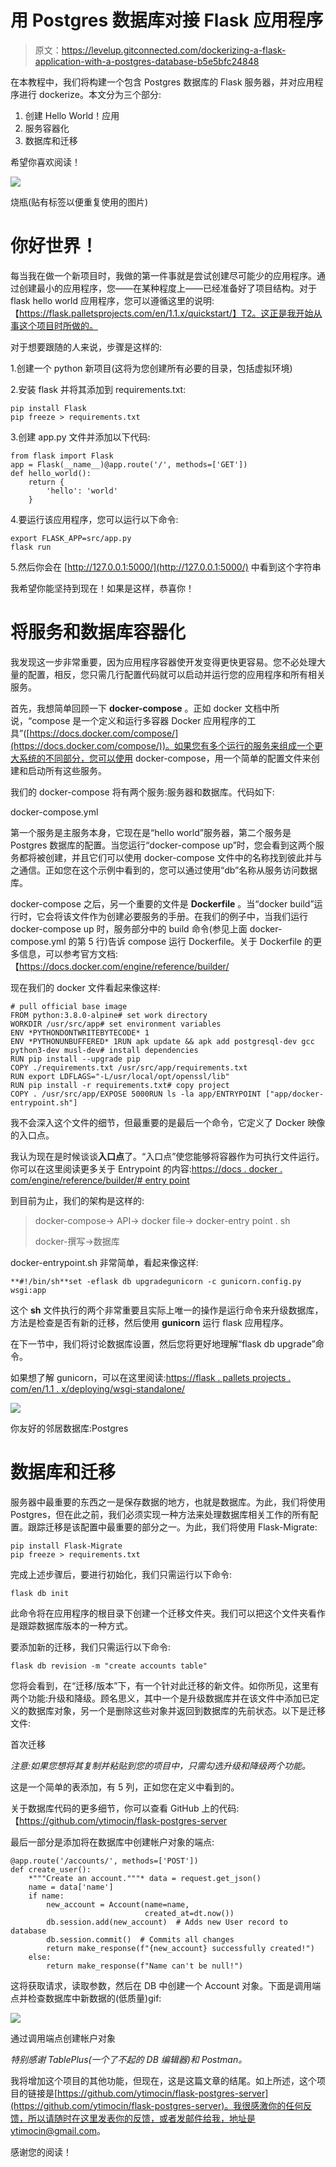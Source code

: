 # 用 Postgres 数据库对接 Flask 应用程序

> 原文：<https://levelup.gitconnected.com/dockerizing-a-flask-application-with-a-postgres-database-b5e5bfc24848>

在本教程中，我们将构建一个包含 Postgres 数据库的 Flask 服务器，并对应用程序进行 dockerize。本文分为三个部分:

1.  创建 Hello World！应用
2.  服务容器化
3.  数据库和迁移

希望你喜欢阅读！

![](img/995020b702ded702fffa79c9346ac3b2.png)

烧瓶(贴有标签以便重复使用的图片)

# 你好世界！

每当我在做一个新项目时，我做的第一件事就是尝试创建尽可能少的应用程序。通过创建最小的应用程序，您——在某种程度上——已经准备好了项目结构。对于 flask hello world 应用程序，您可以遵循这里的说明:【https://flask.palletsprojects.com/en/1.1.x/quickstart/】T2。这正是我开始从事这个项目时所做的。

对于想要跟随的人来说，步骤是这样的:

1.创建一个 python 新项目(这将为您创建所有必要的目录，包括虚拟环境)

2.安装 flask 并将其添加到 requirements.txt:

```
pip install Flask
pip freeze > requirements.txt
```

3.创建 app.py 文件并添加以下代码:

```
from flask import Flask
app = Flask(__name__)@app.route('/', methods=['GET'])
def hello_world():
    return {
        'hello': 'world'
    }
```

4.要运行该应用程序，您可以运行以下命令:

```
export FLASK_APP=src/app.py
flask run
```

5.然后你会在 [http://127.0.0.1:5000/](http://127.0.0.1:5000/) 中看到这个字符串

我希望你能坚持到现在！如果是这样，恭喜你！

# 将服务和数据库容器化

我发现这一步非常重要，因为应用程序容器使开发变得更快更容易。您不必处理大量的配置，相反，您只需几行配置代码就可以启动并运行您的应用程序和所有相关服务。

首先，我想简单回顾一下 **docker-compose** 。正如 docker 文档中所说，“compose 是一个定义和运行多容器 Docker 应用程序的工具”([https://docs.docker.com/compose/](https://docs.docker.com/compose/))。如果您有多个运行的服务来组成一个更大系统的不同部分，您可以使用 docker-compose，用一个简单的配置文件来创建和启动所有这些服务。

我们的 docker-compose 将有两个服务:服务器和数据库。代码如下:

docker-compose.yml

第一个服务是主服务本身，它现在是“hello world”服务器，第二个服务是 Postgres 数据库的配置。当您运行“docker-compose up”时，您会看到这两个服务都将被创建，并且它们可以使用 docker-compose 文件中的名称找到彼此并与之通信。正如您在这个示例中看到的，您可以通过使用“db”名称从服务访问数据库。

docker-compose 之后，另一个重要的文件是 **Dockerfile** 。当“docker build”运行时，它会将该文件作为创建必要服务的手册。在我们的例子中，当我们运行 docker-compose up 时，服务部分中的 build 命令(参见上面 docker-compose.yml 的第 5 行)告诉 compose 运行 Dockerfile。关于 Dockerfile 的更多信息，可以参考官方文档:【https://docs.docker.com/engine/reference/builder/

现在我们的 docker 文件看起来像这样:

```
# pull official base image
FROM python:3.8.0-alpine# set work directory
WORKDIR /usr/src/app# set environment variables
ENV *PYTHONDONTWRITEBYTECODE* 1
ENV *PYTHONUNBUFFERED* 1RUN apk update && apk add postgresql-dev gcc python3-dev musl-dev# install dependencies
RUN pip install --upgrade pip
COPY ./requirements.txt /usr/src/app/requirements.txt
RUN export LDFLAGS="-L/usr/local/opt/openssl/lib"
RUN pip install -r requirements.txt# copy project
COPY . /usr/src/app/EXPOSE 5000RUN ls -la app/ENTRYPOINT ["app/docker-entrypoint.sh"]
```

我不会深入这个文件的细节，但最重要的是最后一个命令，它定义了 Docker 映像的入口点。

我认为现在是时候谈谈**入口点**了。“入口点”使您能够将容器作为可执行文件运行。你可以在这里阅读更多关于 Entrypoint 的内容:[https://docs . docker . com/engine/reference/builder/# entry point](https://docs.docker.com/engine/reference/builder/#entrypoint)

到目前为止，我们的架构是这样的:

> docker-compose-> API-> docker file-> docker-entry point . sh
> 
> docker-撰写->数据库

docker-entrypoint.sh 非常简单，看起来像这样:

```
**#!/bin/sh**set -eflask db upgradegunicorn -c gunicorn.config.py wsgi:app
```

这个 **sh** 文件执行的两个非常重要且实际上唯一的操作是运行命令来升级数据库，方法是检查是否有新的迁移，然后使用 **gunicorn** 运行 flask 应用程序。

在下一节中，我们将讨论数据库设置，然后您将更好地理解“flask db upgrade”命令。

如果想了解 gunicorn，可以在这里阅读:[https://flask . pallets projects . com/en/1.1 . x/deploying/wsgi-standalone/](https://flask.palletsprojects.com/en/1.1.x/deploying/wsgi-standalone/)

![](img/607e37caf9be2d402af452350cbe4d79.png)

你友好的邻居数据库:Postgres

# 数据库和迁移

服务器中最重要的东西之一是保存数据的地方，也就是数据库。为此，我们将使用 Postgres，但在此之前，我们必须实现一种方法来处理数据库相关工作的所有配置。跟踪迁移是该配置中最重要的部分之一。为此，我们将使用 Flask-Migrate:

```
pip install Flask-Migrate
pip freeze > requirements.txt
```

完成上述步骤后，要进行初始化，我们只需运行以下命令:

```
flask db init
```

此命令将在应用程序的根目录下创建一个迁移文件夹。我们可以把这个文件夹看作是跟踪数据库版本的一种方式。

要添加新的迁移，我们只需运行以下命令:

```
flask db revision -m "create accounts table"
```

您将会看到，在“迁移/版本”下，有一个针对此迁移的新文件。如你所见，这里有两个功能:升级和降级。顾名思义，其中一个是升级数据库并在该文件中添加已定义的数据库对象，另一个是删除这些对象并返回到数据库的先前状态。以下是迁移文件:

首次迁移

*注意:如果您想将其复制并粘贴到您的项目中，只需勾选升级和降级两个功能。*

这是一个简单的表添加，有 5 列，正如您在定义中看到的。

关于数据库代码的更多细节，你可以查看 GitHub 上的代码:【https://github.com/ytimocin/flask-postgres-server

最后一部分是添加将在数据库中创建帐户对象的端点:

```
@app.route('/accounts/', methods=['POST'])
def create_user():
    *"""Create an account."""* data = request.get_json()
    name = data['name']
    if name:
        new_account = Account(name=name,
                              created_at=dt.now())
        db.session.add(new_account)  # Adds new User record to database
        db.session.commit()  # Commits all changes
        return make_response(f"{new_account} successfully created!")
    else:
        return make_response(f"Name can't be null!")
```

这将获取请求，读取参数，然后在 DB 中创建一个 Account 对象。下面是调用端点并检查数据库中新数据的(低质量)gif:

![](img/a5e16703ce57b0a43af17f7b85670b86.png)

通过调用端点创建帐户对象

*特别感谢 TablePlus(一个了不起的 DB 编辑器)和 Postman。*

我将增加这个项目的其他功能，但现在，这是这篇文章的结尾。如上所述，这个项目的链接是[https://github.com/ytimocin/flask-postgres-server](https://github.com/ytimocin/flask-postgres-server)。我很感激你的任何反馈，所以请随时在这里发表你的反馈，或者发邮件给我，地址是 ytimocin@gmail.com。

感谢您的阅读！